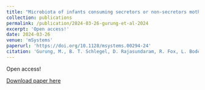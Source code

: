 ```yaml
---
title: "Microbiota of infants consuming secretors or non-secretors mother's milk impacts the gut and immune system in mice"
collection: publications
permalink: /publication/2024-03-26-gurung-et-al-2024
excerpt: 'Open access!'
date: 2024-03-26
venue: 'mSystems'
paperurl: 'https://doi.org/10.1128/msystems.00294-24'
citation: 'Gurung, M., B. T. Schlegel, D. Rajasundaram, R. Fox, L. Bode, T. Yao, S. R. Lindemann, T. LeRoith, Q. D. Read, C. Simecka, L. Carroll, A. Andres, and L. Yeruva. Microbiota of infants consuming secretors or non-secretors mother&apos;s milk impacts the gut and immune system in mice. mSystems e00294-24. DOI: 10.1128/msystems.00294-24.'
---
```

Open access!

[Download paper here](https://doi.org/10.1128/msystems.00294-24)
